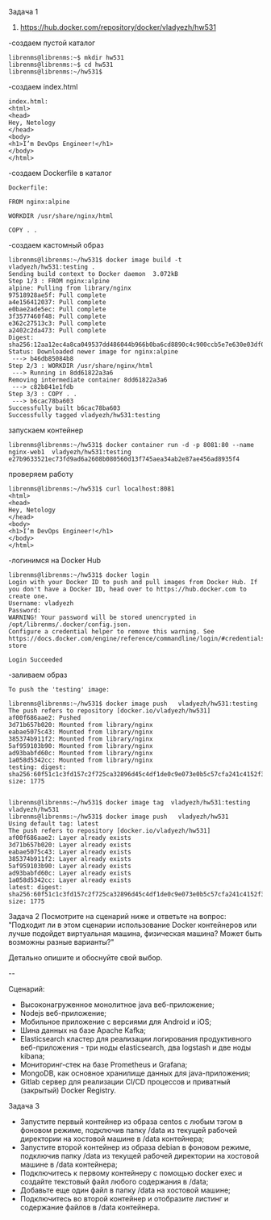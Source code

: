 Задача 1

1. https://hub.docker.com/repository/docker/vladyezh/hw531


-создаем пустой каталог
```
librenms@librenms:~$ mkdir hw531
librenms@librenms:~$ cd hw531
librenms@librenms:~/hw531$
```
-создаем index.html 
```
index.html:
<html>
<head>
Hey, Netology
</head>
<body>
<h1>I’m DevOps Engineer!</h1>
</body>
</html>
```
-создаем  Dockerfile в  каталог
```
Dockerfile:

FROM nginx:alpine

WORKDIR /usr/share/nginx/html

COPY . .
```

-создаем кастомный образ
```
librenms@librenms:~/hw531$ docker image build -t vladyezh/hw531:testing .
Sending build context to Docker daemon  3.072kB
Step 1/3 : FROM nginx:alpine
alpine: Pulling from library/nginx
97518928ae5f: Pull complete
a4e156412037: Pull complete
e0bae2ade5ec: Pull complete
3f3577460f48: Pull complete
e362c27513c3: Pull complete
a2402c2da473: Pull complete
Digest: sha256:12aa12ec4a8ca049537dd486044b966b0ba6cd8890c4c900ccb5e7e630e03df0
Status: Downloaded newer image for nginx:alpine
 ---> b46db85084b8
Step 2/3 : WORKDIR /usr/share/nginx/html
 ---> Running in 8dd61822a3a6
Removing intermediate container 8dd61822a3a6
 ---> c82b841e1fdb
Step 3/3 : COPY . .
 ---> b6cac78ba603
Successfully built b6cac78ba603
Successfully tagged vladyezh/hw531:testing
```

запускаем контейнер
```
librenms@librenms:~/hw531$ docker container run -d -p 8081:80 --name nginx-web1  vladyezh/hw531:testing
e27b9633521ec73fd9ad6a2608b080560d13f745aea34ab2e87ae456ad8935f4
```

проверяем работу
```
librenms@librenms:~/hw531$ curl localhost:8081
<html>
<head>
Hey, Netology
</head>
<body>
<h1>I’m DevOps Engineer!</h1>
</body>
</html>
```
-логинимся на Docker Hub
```
librenms@librenms:~/hw531$ docker login
Login with your Docker ID to push and pull images from Docker Hub. If you don't have a Docker ID, head over to https://hub.docker.com to create one.
Username: vladyezh
Password:
WARNING! Your password will be stored unencrypted in /opt/librenms/.docker/config.json.
Configure a credential helper to remove this warning. See
https://docs.docker.com/engine/reference/commandline/login/#credentials-store

Login Succeeded
```

-заливаем образ
```
To push the 'testing' image:

librenms@librenms:~/hw531$ docker image push   vladyezh/hw531:testing           The push refers to repository [docker.io/vladyezh/hw531]
af00f686aae2: Pushed
3d71b657b020: Mounted from library/nginx
eabae5075c43: Mounted from library/nginx
385374b911f2: Mounted from library/nginx
5af959103b90: Mounted from library/nginx
ad93babfd60c: Mounted from library/nginx
1a058d5342cc: Mounted from library/nginx
testing: digest: sha256:60f51c1c3fd157c2f725ca32896d45c4df1de0c9e073e0b5c57cfa241c4152f3 size: 1775


librenms@librenms:~/hw531$ docker image tag  vladyezh/hw531:testing   vladyezh/hw531
librenms@librenms:~/hw531$ docker image push   vladyezh/hw531                   Using default tag: latest
The push refers to repository [docker.io/vladyezh/hw531]
af00f686aae2: Layer already exists
3d71b657b020: Layer already exists
eabae5075c43: Layer already exists
385374b911f2: Layer already exists
5af959103b90: Layer already exists
ad93babfd60c: Layer already exists
1a058d5342cc: Layer already exists
latest: digest: sha256:60f51c1c3fd157c2f725ca32896d45c4df1de0c9e073e0b5c57cfa241c4152f3 size: 1775
```

Задача 2
Посмотрите на сценарий ниже и ответьте на вопрос: "Подходит ли в этом сценарии использование Docker контейнеров или лучше подойдет виртуальная машина, физическая машина? Может быть возможны разные варианты?"

Детально опишите и обоснуйте свой выбор.

--

Сценарий:

* Высоконагруженное монолитное java веб-приложение;
* Nodejs веб-приложение;
* Мобильное приложение c версиями для Android и iOS;
* Шина данных на базе Apache Kafka;
* Elasticsearch кластер для реализации логирования продуктивного веб-приложения - три ноды elasticsearch, два logstash и две ноды kibana;
* Мониторинг-стек на базе Prometheus и Grafana;
* MongoDB, как основное хранилище данных для java-приложения;
* Gitlab сервер для реализации CI/CD процессов и приватный (закрытый) Docker Registry.


Задача 3
* Запустите первый контейнер из образа centos c любым тэгом в фоновом режиме, подключив папку /data из текущей рабочей директории на хостовой машине в /data контейнера;
* Запустите второй контейнер из образа debian в фоновом режиме, подключив папку /data из текущей рабочей директории на хостовой машине в /data контейнера;
* Подключитесь к первому контейнеру с помощью docker exec и создайте текстовый файл любого содержания в /data;
* Добавьте еще один файл в папку /data на хостовой машине;
* Подключитесь во второй контейнер и отобразите листинг и содержание файлов в /data контейнера.
